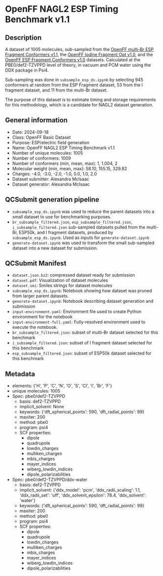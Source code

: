 # OpenFF NAGL2 ESP Timing Benchmark v1.1

## Description
A dataset of 1005 molecules, sub-sampled from the [OpenFF multi-Br ESP Fragment Conformers v1.1](https://github.com/openforcefield/qca-dataset-submission/tree/master/submissions/2023-11-30-OpenFF-multi-Br-ESP-Fragment-Conformers-v1.1-single-point), the [OpenFF Iodine Fragment Opt v1.0](https://github.com/openforcefield/qca-dataset-submission/tree/master/submissions/2024-09-10-OpenFF-Iodine-Fragment-Opt-v1.0), and the [OpenFF ESP Fragment Conformers v1.0](https://github.com/openforcefield/qca-dataset-submission/tree/master/submissions/2022-01-16-OpenFF-ESP-Fragment-Conformers-v1.0) datasets. Calculated at the PBE0/def2-TZVPPD level of theory, in vacuum and PCM water using the DDX package in Psi4.

Sub-sampling was done in `subsample_esp_ds.ipynb` by selecting 945 conformers at random from the ESP Fragment dataset, 53 from the I fragment dataset, and 11 from the multi-Br dataset.

The purpose of this dataset is to estimate timing and storage requirements for this methodology, which is a candidate for NAGL2 dataset generation.

## General information
* Date: 2024-09-18
* Class: OpenFF Basic Dataset
* Purpose: ESP/electric field generation
* Name: OpenFF NAGL2 ESP Timing Benchmark v1.1
* Number of unique molecules: 1005
* Number of conformers: 1009
* Number of conformers (min, mean, max): 1, 1.004, 2
* Molecular weight (min, mean, max): 58.10, 155.15, 329.82
* Charges: -4.0, -3.0, -2.0, -1.0, 0.0, 1.0, 2.0
* Dataset submitter: Alexandra McIsaac
* Dataset generator: Alexandra McIsaac

## QCSubmit generation pipeline
* `subsample_esp_ds.ipynb` was used to reduce the parent datasets into a small dataset to use for benchmarking purposes.
* `br_subsample_filtered.json`, `esp_subsample_filtered.json`, `i_subsample_filtered.json` sub-sampled datasets pulled from the multi-Br, ESP50k, and I fragment datasets, produced by `subsample_esp_ds.ipynb`. Used as inputs for `generate-dataset.ipynb`
* `generate-dataset.ipynb` was used to transform the small sub-sampled dataset into a new dataset for submission.

## QCSubmit Manifest
* `dataset.json.bz2`: compressed dataset ready for submission
* `dataset.pdf`: Visualization of dataset molecules
* `dataset.smi`: Smiles strings for dataset molecules
* `subsample_esp_ds.ipynb`: Notebook showing how dataset was pruned from larger parent datasets.
* `generate-dataset.ipynb`: Notebook describing dataset generation and submission
* `input-environment.yaml`: Environment file used to create Python environment for the notebook
* `input-environment-full.yaml`: Fully-resolved environment used to execute the notebook.
* `br_subsample_filtered.json`: subset of multi-Br dataset selected for this benchmark
* `i_subsample_filtered.json`: subset of I fragment dataset selected for this benchmark
* `esp_subsample_filtered.json`: subset of ESP50k dataset selected for this benchmark

## Metadata
* elements: {'H', 'P', 'C', 'N', 'O', 'S', 'Cl', 'I', 'Br', 'F'}
* unique molecules: 1005
* Spec: pbe0/def2-TZVPPD
	* basis: def2-TZVPPD
	* implicit_solvent: None
	* keywords: {'dft_spherical_points': 590, 'dft_radial_points': 99}
	* maxiter: 200
	* method: pbe0
	* program: psi4
	* SCF properties:
		* dipole
		* quadrupole
		* lowdin_charges
		* mulliken_charges
		* mbis_charges
		* mayer_indices
		* wiberg_lowdin_indices
		* dipole_polarizabilities
* Spec: pbe0/def2-TZVPPD/ddx-water
	* basis: def2-TZVPPD
	* implicit_solvent: {'ddx_model': 'pcm', 'ddx_radii_scaling': 1.1, 'ddx_radii_set': 'uff', 'ddx_solvent_epsilon': 78.4, 'ddx_solvent': 'water'}
	* keywords: {'dft_spherical_points': 590, 'dft_radial_points': 99}
	* maxiter: 200
	* method: pbe0
	* program: psi4
	* SCF properties:
		* dipole
		* quadrupole
		* lowdin_charges
		* mulliken_charges
		* mbis_charges
		* mayer_indices
		* wiberg_lowdin_indices
		* dipole_polarizabilities
